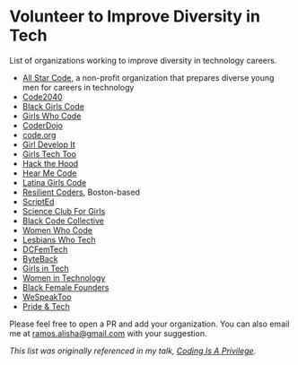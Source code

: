 # Volunteer to Improve Diversity in Tech
List of organizations working to improve diversity in technology careers.

* [All Star Code](http://www.allstarcode.org/), a non-profit organization that prepares diverse young men for careers in technology
* [Code2040](http://code2040.org)
* [Black Girls Code](http://www.blackgirlscode.com/)
* [Girls Who Code](https://girlswhocode.com/)
* [CoderDojo](https://coderdojo.com/)
* [code.org](http://code.org)
* [Girl Develop It](https://www.girldevelopit.com/)
* [Girls Tech Too](http://girlstechtoo.org/)
* [Hack the Hood](http://www.hackthehood.org/)
* [Hear Me Code](http://hearmecode.com/)
* [Latina Girls Code](http://www.latinagirlscode.org/)
* [Resilient Coders](http://www.resilientcoders.org/), Boston-based
* [ScriptEd](https://scripted.org/)
* [Science Club For Girls](http://www.scienceclubforgirls.org)
* [Black Code Collective](https://www.meetup.com/Black-Code-Collective/)
* [Women Who Code](https://www.womenwhocode.com/)
* [Lesbians Who Tech](http://lesbianswhotech.org/)
* [DCFemTech](https://dcfemtech.github.io/)
* [ByteBack](https://byteback.org/)
* [Girls in Tech](http://girlsintech.org/)
* [Women in Technology](http://www.womenintechnology.org/)
* [Black Female Founders](http://www.blackfemalefounders.org/)
* [WeSpeakToo](http://wespeaktoo.org/)
* [Pride & Tech](https://www.meetup.com/pridetechdc/)

Please feel free to open a PR and add your organization. You can also email me at ramos.alisha@gmail.com with your suggestion.

_This list was originally referenced in my talk, [Coding Is A Privilege](http://www.youtube.com/watch?v=PtKOzKNJF-s)._
